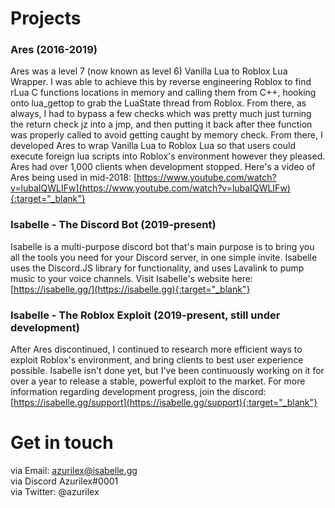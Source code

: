 # Projects
### Ares (2016-2019)
Ares was a level 7 (now known as level 6) Vanilla Lua to Roblox Lua Wrapper. I was able to achieve this by reverse engineering Roblox to find rLua C functions locations in memory and calling them from C++, hooking onto lua_gettop to grab the LuaState thread from Roblox. From there, as always, I had to bypass a few checks which was pretty much just turning the return check jz into a jmp, and then putting it back after thee function was properly called to avoid getting caught by memory check. From there, I developed Ares to wrap Vanilla Lua to Roblox Lua so that users could execute foreign lua scripts into Roblox's environment however they pleased. Ares had over 1,000 clients when development stopped. Here's a video of Ares being used in mid-2018: [https://www.youtube.com/watch?v=lubaIQWLIFw](https://www.youtube.com/watch?v=lubaIQWLIFw){:target="_blank"}
### Isabelle - The Discord Bot (2019-present)
Isabelle is a multi-purpose discord bot that's main purpose is to bring you all the tools you need for your Discord server, in one simple invite. Isabelle uses the Discord.JS library for functionality, and uses Lavalink to pump music to your voice channels. Visit Isabelle's website here: [https://isabelle.gg/](https://isabelle.gg){:target="_blank"}
### Isabelle - The Roblox Exploit (2019-present, still under development)
After Ares discontinued, I continued to research more efficient ways to exploit Roblox's environment, and bring clients to best user experience possible. Isabelle isn't done yet, but I've been continuously working on it for over a year to release a stable, powerful exploit to the market. For more information regarding development progress, join the discord: [https://isabelle.gg/support](https://isabelle.gg/support){:target="_blank"}
# Get in touch
via Email: azurilex@isabelle.gg\
via Discord Azurilex#0001\
via Twitter: @azurilex
